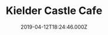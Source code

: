 ---
date: 2019-04-12T18:24:46.000Z
title: Kielder Castle Cafe
latitude: 55.23392969998671
longitude: -2.5801509815111596
url: http://www.forestry.gov.uk
category: checkin
---